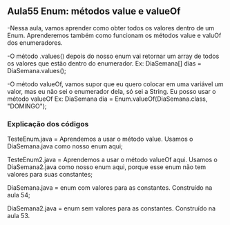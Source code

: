 ## Aula55 Enum: métodos value e valueOf

-Nessa aula, vamos aprender como obter todos os valores dentro de um Enum. Aprenderemos também como funcionam os métodos value e valuOf dos enumeradores.

-O método .values() depois do nosso enum vai retornar um array de todos os valores que estão dentro do enumerador.
Ex: 		DiaSemana[] dias = DiaSemana.values();

-O método valueOf, vamos supor que eu quero colocar em uma variável um valor, mas eu não sei o enumerador dela, só sei a String. Eu posso usar o método valueOf
Ex: 		DiaSemana dia = Enum.valueOf(DiaSemana.class, "DOMINGO");

### Explicação dos códigos

TesteEnum.java = Aprendemos a usar o método value. Usamos o DiaSemana.java como nosso enum aqui;

TesteEnum2.java = Aprendemos a usar o método valueOf aqui. Usamos o DiaSemana2.java como nosso enum aqui, porque esse enum não tem valores para suas constantes;

DiaSemana.java = enum com valores para as constantes. Construído na aula 54;

DiaSemana2.java = enum sem valores para as constantes. Construído na aula 53.